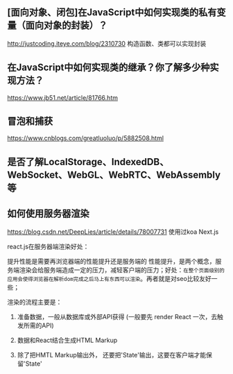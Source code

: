 
## [面向对象、闭包]在JavaScript中如何实现类的私有变量（面向对象的封装）？
http://justcoding.iteye.com/blog/2310730
构造函数、类都可以实现封装

## 在JavaScript中如何实现类的继承？你了解多少种实现方法？
https://www.jb51.net/article/81766.htm

## 冒泡和捕获
https://www.cnblogs.com/greatluoluo/p/5882508.html

## 是否了解LocalStorage、IndexedDB、WebSocket、WebGL、WebRTC、WebAssembly等

## 如何使用服务器渲染
https://blog.csdn.net/DeepLies/article/details/78007731
使用过koa
Next.js

react.js在服务器端渲染好处：

提升性能是需要再浏览器端的性能提升还是服务端的 性能提升，是两个概念，服务端渲染会给服务端造成一定的压力，减轻客户端的压力；好处：`在整个页面级别的应用会使得浏览器在解析dom完成之后马上有东西可以渲染`。再者就是对seo比较友好一些；

渲染的流程主要是：

1. 准备数据，一般从数据库或外部API获得 (一般要先 render React 一次，去触发所需的API)

2. 数据和React结合生成HTML Markup

3. 除了把HMTL Markup输出外， 还要把'State'输出，这要在客户端才能保留'State'


